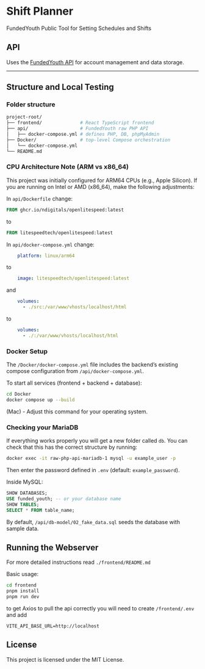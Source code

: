 # Shift Planner
FundedYouth Public Tool for Setting Schedules and Shifts

## API
Uses the [FundedYouth API](https://github.com/FundedYouth-Team/raw-php-api) for account management and data storage.

---

## Structure and Local Testing

### Folder structure

```bash
project-root/
├── frontend/              # React TypeScript frontend
├── api/                   # FundedYouth raw PHP API
│   ├── docker-compose.yml # defines PHP, DB, phpMyAdmin
├── Docker/                # top-level Compose orchestration
│   └── docker-compose.yml
└── README.md
```

### CPU Architecture Note (ARM vs x86_64)

This project was initially configured for ARM64 CPUs (e.g., Apple Silicon).
If you are running on Intel or AMD (x86_64), make the following adjustments:

In `api/Dockerfile` change:
```dockerfile
FROM ghcr.io/ndigitals/openlitespeed:latest
```
to
```dockerfile
FROM litespeedtech/openlitespeed:latest
```

In `api/docker-compose.yml` change:
```yaml
    platform: linux/arm64
```
to
```yaml
    image: litespeedtech/openlitespeed:latest
```
and 
```yaml
    volumes:
      - ./src:/var/www/vhosts/localhost/html
```
to
```yaml
    volumes:
      - ./:/var/www/vhosts/localhost/html
```

### Docker Setup

The `/Docker/docker-compose.yml` file includes the backend’s existing compose configuration from `/api/docker-compose.yml`.

To start all services (frontend + backend + database):

```bash
cd Docker
docker compose up --build
```

(Mac) - Adjust this command for your operating system.

### Checking your MariaDB

If everything works properly you will get a new folder called `db`. You can check that this has the correct structure by running:

```bash
docker exec -it raw-php-api-mariadb-1 mysql -u example_user -p
```
Then enter the password defined in `.env` (default: `example_password`).

Inside MySQL:

```sql
SHOW DATABASES;
USE funded_youth; -- or your database name
SHOW TABLES;
SELECT * FROM table_name;
```

By default, `/api/db-model/02_fake_data.sql` seeds the database with sample data.

## Running the Webserver

For more detailed instructions read `./frontend/README.md`

Basic usage:

```bash
cd frontend
pnpm install
pnpm run dev
```

to get Axios to pull the api correctly you will need to create `/frontend/.env` and add

```env
VITE_API_BASE_URL=http://localhost
```

## License

This project is licensed under the MIT License.

